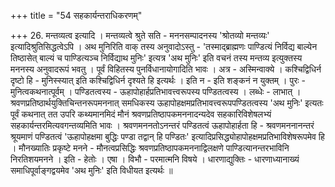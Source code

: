 +++
title = "54 सहकार्यन्तराधिकरणम्"

+++
26. मन्तव्यत्व इत्यादि । मन्तव्यत्वे श्रुते सति - मननसम्पादनस्य 'श्रोतव्यो मन्तव्यः' इत्यादिश्रुतिसिद्धत्वेऽपि । अथ मुनिरिति वाक् तस्य अनुवादोऽस्तु - 'तस्माद्ब्राह्मणः पाण्डित्यं निर्विद्य बाल्येन तिष्ठासेत् बाल्यं च पाण्डित्यञ्च निर्विद्याथ मुनिः' इत्यत्र 'अथ मुनिः' इति वचनं तस्य मन्तव्य इत्युक्तस्य मननस्य अनुवादरूपं भवतु । पूर्वं विहितस्य पुनर्विधानायोगादिति भावः । अत्र - अस्मिन्वाक्ये । कश्चिद्विधिर्न दृष्टो हि - मुनिस्स्यात् इति कश्चिद्विधिर्न दृश्यते हि इत्यर्थः । इति न - इति शङ्कनं न युक्तम् । पुरः - मुनित्वकथनात्पूर्वम् । पण्डितत्वस्य - ऊहापोहार्हप्रतिभावत्त्वरूपस्य पण्डितत्वस्य । लब्धेः - लाभात् । श्रवणप्रतिष्ठार्थयुक्तिचिन्तनरूपमननात् समधिकस्य ऊहापोहक्षमप्रतिभावत्त्वरूपपण्डितत्वस्य 'अथ मुनिः' इत्यतः पूर्वं कथनात् तत उपरि कथ्यमानमिदं मौनं श्रवणप्रतिष्ठापकमननादन्यदेव सहकारिविशेषलभ्यं सहकार्यन्तरमित्यवगन्तव्यमिति भावः । श्रवणमननतोऽनन्तरं पण्डितत्वं ऊहापोहार्हता हि - श्रवणमननानन्तरं श्रूयमाणं पण्डितत्वं 'ऊहापोहक्षमा बुद्धिः पण्डा तद्वान् हि पण्डितः' इत्यादिप्रसिद्ध्योहापोहक्षमप्रतिभाविशेषरूपमेव हि । मौनख्यातिः प्रकृष्टे मनने - मौनत्वप्रसिद्धिः श्रवणप्रतिष्ठापकमननाद्विलक्षणे पाण्डित्यानन्तरभाविनि निरतिशयमनने । इति - हेतोः । एषा । विभौ - परमात्मनि विषये । धारणाद्युक्तिः - धारणाध्यानाख्यं समाधिपूर्वाङ्गद्वयमेव 'अथ मुनिः' इति विधीयत इत्यर्थः ॥